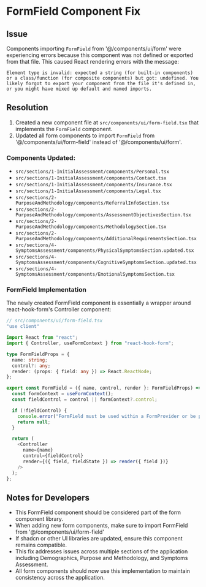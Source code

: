 # FormField Component Fix

## Issue
Components importing `FormField` from '@/components/ui/form' were experiencing errors because this component was not defined or exported from that file. This caused React rendering errors with the message:

```
Element type is invalid: expected a string (for built-in components) or a class/function (for composite components) but got: undefined. You likely forgot to export your component from the file it's defined in, or you might have mixed up default and named imports.
```

## Resolution
1. Created a new component file at `src/components/ui/form-field.tsx` that implements the `FormField` component.
2. Updated all form components to import `FormField` from '@/components/ui/form-field' instead of '@/components/ui/form'.

### Components Updated:
- `src/sections/1-InitialAssessment/components/Personal.tsx`
- `src/sections/1-InitialAssessment/components/Contact.tsx`
- `src/sections/1-InitialAssessment/components/Insurance.tsx`
- `src/sections/1-InitialAssessment/components/Legal.tsx`
- `src/sections/2-PurposeAndMethodology/components/ReferralInfoSection.tsx`
- `src/sections/2-PurposeAndMethodology/components/AssessmentObjectivesSection.tsx`
- `src/sections/2-PurposeAndMethodology/components/MethodologySection.tsx`
- `src/sections/2-PurposeAndMethodology/components/AdditionalRequirementsSection.tsx`
- `src/sections/4-SymptomsAssessment/components/PhysicalSymptomsSection.updated.tsx`
- `src/sections/4-SymptomsAssessment/components/CognitiveSymptomsSection.updated.tsx`
- `src/sections/4-SymptomsAssessment/components/EmotionalSymptomsSection.tsx`

### FormField Implementation
The newly created FormField component is essentially a wrapper around react-hook-form's Controller component:

```typescript
// src/components/ui/form-field.tsx
"use client"

import React from "react";
import { Controller, useFormContext } from "react-hook-form";

type FormFieldProps = {
  name: string;
  control?: any;
  render: (props: { field: any }) => React.ReactNode;
};

export const FormField = ({ name, control, render }: FormFieldProps) => {
  const formContext = useFormContext();
  const fieldControl = control || formContext?.control;

  if (!fieldControl) {
    console.error("FormField must be used within a FormProvider or be passed a control prop");
    return null;
  }

  return (
    <Controller
      name={name}
      control={fieldControl}
      render={({ field, fieldState }) => render({ field })}
    />
  );
};
```

## Notes for Developers
- This FormField component should be considered part of the form component library.
- When adding new form components, make sure to import FormField from '@/components/ui/form-field'
- If shadcn or other UI libraries are updated, ensure this component remains compatible.
- This fix addresses issues across multiple sections of the application including Demographics, Purpose and Methodology, and Symptoms Assessment.
- All form components should now use this implementation to maintain consistency across the application.
